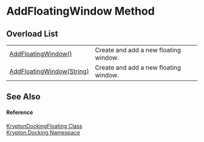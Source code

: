 # AddFloatingWindow Method


## Overload List
<table>
<tr>
<td><a href="3f847758-a99c-d767-85a8-f4d384d6a009.md">AddFloatingWindow()</a></td>
<td>Create and add a new floating window.</td></tr>
<tr>
<td><a href="1b9e19b5-72ab-707f-1573-f5d94453ea0c.md">AddFloatingWindow(String)</a></td>
<td>Create and add a new floating window.</td></tr>
</table>

## See Also


#### Reference
<a href="e3b84e4f-a366-4727-950a-50d4677bc780.md">KryptonDockingFloating Class</a>  
<a href="98399376-cf41-9454-4b4d-4fab2ca20bc7.md">Krypton.Docking Namespace</a>  
